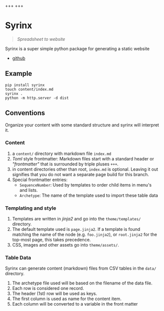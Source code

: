 +++
+++

# Syrinx

> *Spreadsheet to website*

Syrinx is a super simple python package for generating a static website

* [github](https://github.com/JasperVanDenBosch/syrinx)

## Example

```
pip install syrinx
touch content/index.md
syrinx .
python -m http.server -d dist
```

## Conventions

Organize your content with some standard structure and syrinx will interpret it.


### Content

1. a `content/` directory with markdown file `index.md`
2. *Toml* style frontmatter: Markdown files start with a standard header or *"frontmatter"* that is surrounded by triple pluses `+++`. 
3. in content directories other than root, `index.md` is optional. Leaving it out signifies that you do not want a separate page build for this branch.
4. Special frontmatter entries:
    - `SequenceNumber`: Used by templates to order child items in menu's and lists.
    - `Archetype`: The name of the template used to import these table data


### Templating and style

1. Templates are written in *jinja2* and go into the `theme/templates/` directory.
2. The default template used is `page.jinja2`. If a template is found matching the name of the node (e.g. `foo.jinja2`), or `root.jinja2` for the top-most page, this takes precedence.
3. CSS, images and other assets go into `theme/assets/`.


### Table Data

Syrinx can generate content (markdown) files from CSV tables in the `data/` directory.

1. The archetype file used will be based on the filename of the data file.
2. Each row is considered one record.
3. The header (1st) row will be used as keys.
4. The first column is used as name for the content item.
5. Each column will be converted to a variable in the front matter 
